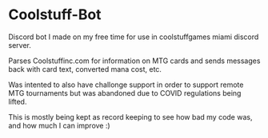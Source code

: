# Coolstuff-Bot
Discord bot I made on my free time for use in coolstuffgames miami discord server.

Parses Coolstuffinc.com for information on MTG cards and sends messages back with card text, converted mana cost, etc.

Was intented to also have challonge support in order to support remote MTG tournaments but was abandoned due to COVID regulations being lifted.

This is mostly being kept as record keeping to see how bad my code was, and how much I can improve :)

